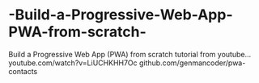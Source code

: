 # -Build-a-Progressive-Web-App-PWA-from-scratch-
 Build a Progressive Web App (PWA) from scratch  tutorial from youtube... youtube.com/watch?v=LiUCHKHH7Oc github.com/genmancoder/pwa-contacts
